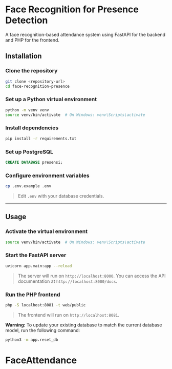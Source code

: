 # Face Recognition for Presence Detection

A face recognition-based attendance system using FastAPI for the backend and PHP for the frontend.

## Installation

### Clone the repository

```bash
git clone <repository-url>
cd face-recognition-presence
```

### Set up a Python virtual environment

```bash
python -m venv venv
source venv/bin/activate  # On Windows: venv\Scripts\activate
```

### Install dependencies

```bash
pip install -r requirements.txt
```

### Set up PostgreSQL

```sql
CREATE DATABASE presensi;
```

### Configure environment variables

```bash
cp .env.example .env
```

> Edit `.env` with your database credentials.

---

## Usage

### Activate the virtual environment

```bash
source venv/bin/activate  # On Windows: venv\Scripts\activate
```

### Start the FastAPI server

```bash
uvicorn app.main:app --reload
```

> The server will run on `http://localhost:8000`. You can access the API documentation at `http://localhost:8000/docs`.

### Run the PHP frontend

```bash
php -S localhost:8081 -t web/public
```

> The frontend will run on `http://localhost:8081`.

**Warning:** To update your existing database to match the current database model, run the following command:

```bash
python3 -m app.reset_db
```
# FaceAttendance
